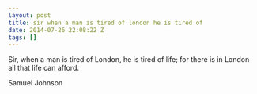 ```yaml
---
layout: post
title: sir when a man is tired of london he is tired of
date: 2014-07-26 22:08:22 Z
tags: []
---
```

Sir, when a man is tired of London, he is tired of life; for there is in London all that life can afford.

Samuel Johnson

